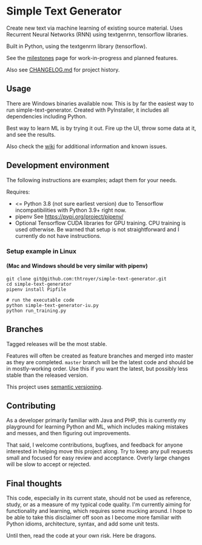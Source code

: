 # Simple Text Generator
Create new text via machine learning of existing source material.  Uses Recurrent Neural Networks (RNN) using textgenrnn, tensorflow libraries.

Built in Python, using the textgenrrn library (tensorflow).

See the [milestones](https://github.com/thtroyer/simple-text-generator/milestones) page for work-in-progress and planned features.

Also see [CHANGELOG.md](https://github.com/thtroyer/simple-text-generator/blob/master/CHANGELOG.md) for project history.

## Usage 

There are Windows binaries available now.  This is by far the easiest way to run simple-text-generator.  Created with PyInstaller, it includes all dependencies including Python.

Best way to learn ML is by trying it out.  Fire up the UI, throw some data at it, and see the results.

Also check the [wiki](https://github.com/thtroyer/simple-text-generator/wiki) for additional information and known issues.

## Development environment

The following instructions are examples; adapt them for your needs.

Requires:

 - <= Python 3.8 (not sure earliest version) due to Tensorflow incompatibilities with Python 3.9+ right now.
 - pipenv  See https://pypi.org/project/pipenv/
 - Optional Tensorflow CUDA libraries for GPU training.  CPU training is used otherwise.  Be warned that setup is not straightforward and I currently do not have instructions.

### Setup example in Linux
#### (Mac and Windows should be very similar with pipenv)

~~~
git clone git@github.com:thtroyer/simple-text-generator.git
cd simple-text-generator
pipenv install Pipfile

# run the executable code
python simple-text-generator-iu.py
python run_training.py
~~~

## Branches
Tagged releases will be the most stable. 

Features will often be created as feature branches and merged into master as they are completed. `master` branch will be the latest code and should be in mostly-working order.  Use this if you want the latest, but possibly less stable than the released version.

This project uses [semantic versioning](https://semver.org/).

## Contributing

As a developer primarily familiar with Java and PHP, this is currently my playground for learning Python and ML, which includes making mistakes and messes, and then figuring out improvements.

That said, I welcome contributions, bugfixes, and feedback for anyone interested in helping move this project along.  Try to keep any pull requests small and focused for easy review and acceptance.  Overly large changes will be slow to accept or rejected.

## Final thoughts

This code, especially in its current state, should not be used as reference, study, or as a measure of my typical code quality.  I'm currently aiming for functionality and learning, which requires some mucking around.  I hope to be able to take this disclaimer off soon as I become more familiar with Python idioms, architecture, syntax, and add some unit tests.

Until then, read the code at your own risk.  Here be dragons.

